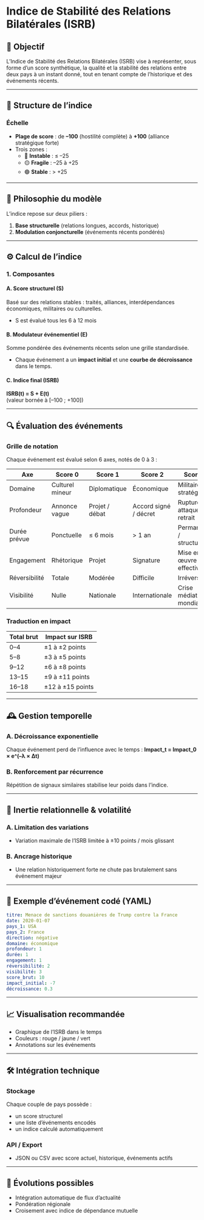 
# Indice de Stabilité des Relations Bilatérales (ISRB)

## 🎯 Objectif
L’Indice de Stabilité des Relations Bilatérales (ISRB) vise à représenter, sous forme d’un score synthétique, la qualité et la stabilité des relations entre deux pays à un instant donné, tout en tenant compte de l’historique et des événements récents.

---

## 🧱 Structure de l’indice

### Échelle
- **Plage de score** : de **–100** (hostilité complète) à **+100** (alliance stratégique forte)
- Trois zones :
  - 🔴 **Instable** : ≤ –25
  - 🟡 **Fragile** : –25 à +25
  - 🟢 **Stable** : > +25

---

## 🧠 Philosophie du modèle
L’indice repose sur deux piliers :
1. **Base structurelle** (relations longues, accords, historique)
2. **Modulation conjoncturelle** (événements récents pondérés)

---

## ⚙️ Calcul de l’indice

### 1. Composantes
#### A. Score structurel (S)
Basé sur des relations stables : traités, alliances, interdépendances économiques, militaires ou culturelles.
- S est évalué tous les 6 à 12 mois

#### B. Modulateur événementiel (E)
Somme pondérée des événements récents selon une grille standardisée.
- Chaque événement a un **impact initial** et une **courbe de décroissance** dans le temps.

#### C. Indice final (ISRB)
**ISRB(t) = S + E(t)**  
(valeur bornée à [–100 ; +100])

---

## 🔍 Évaluation des événements

### Grille de notation
Chaque événement est évalué selon 6 axes, notés de 0 à 3 :

| Axe              | Score 0         | Score 1              | Score 2                      | Score 3                        |
|------------------|------------------|----------------------|------------------------------|--------------------------------|
| Domaine          | Culturel mineur  | Diplomatique         | Économique                   | Militaire / stratégique        |
| Profondeur       | Annonce vague    | Projet / débat       | Accord signé / décret        | Rupture / attaque / retrait   |
| Durée prévue     | Ponctuelle       | ≤ 6 mois             | > 1 an                       | Permanente / structurelle      |
| Engagement       | Rhétorique       | Projet               | Signature                    | Mise en œuvre effective        |
| Réversibilité    | Totale           | Modérée              | Difficile                    | Irréversible                   |
| Visibilité       | Nulle            | Nationale            | Internationale               | Crise médiatique mondiale      |

### Traduction en impact

| Total brut | Impact sur ISRB |
|------------|------------------|
| 0–4        | ±1 à ±2 points   |
| 5–8        | ±3 à ±5 points   |
| 9–12       | ±6 à ±8 points   |
| 13–15      | ±9 à ±11 points  |
| 16–18      | ±12 à ±15 points |

---

## 🕰️ Gestion temporelle

### A. Décroissance exponentielle
Chaque événement perd de l’influence avec le temps :
**Impact_t = Impact_0 × e^(–λ × Δt)**

### B. Renforcement par récurrence
Répétition de signaux similaires stabilise leur poids dans l’indice.

---

## 🧱 Inertie relationnelle & volatilité

### A. Limitation des variations
- Variation maximale de l’ISRB limitée à ±10 points / mois glissant

### B. Ancrage historique
- Une relation historiquement forte ne chute pas brutalement sans événement majeur

---

## 🧾 Exemple d’événement codé (YAML)

```yaml
titre: Menace de sanctions douanières de Trump contre la France
date: 2020-01-07
pays_1: USA
pays_2: France
direction: négative
domaine: économique
profondeur: 1
durée: 1
engagement: 1
réversibilité: 2
visibilité: 3
score_brut: 10
impact_initial: -7
décroissance: 0.3
```

---

## 📈 Visualisation recommandée
- Graphique de l’ISRB dans le temps
- Couleurs : rouge / jaune / vert
- Annotations sur les événements

---

## 🛠️ Intégration technique

### Stockage
Chaque couple de pays possède :
- un score structurel
- une liste d’événements encodés
- un indice calculé automatiquement

### API / Export
- JSON ou CSV avec score actuel, historique, événements actifs

---

## 🚀 Évolutions possibles
- Intégration automatique de flux d’actualité
- Pondération régionale
- Croisement avec indice de dépendance mutuelle

